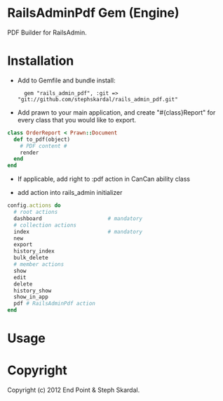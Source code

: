 RailsAdminPdf Gem (Engine)
========

PDF Builder for RailsAdmin.

Installation
========

* Add to Gemfile and bundle install:

        gem "rails_admin_pdf", :git => "git://github.com/stephskardal/rails_admin_pdf.git"

* Add prawn to your main application, and create "#{class}Report" for every class that you would like to export.

```ruby
class OrderReport < Prawn::Document
  def to_pdf(object)
    # PDF content #
    render
  end
end
```

* If applicable, add right to :pdf action in CanCan ability class

* add action into rails_admin initializer

```ruby
config.actions do
  # root actions
  dashboard                     # mandatory
  # collection actions 
  index                         # mandatory
  new
  export
  history_index
  bulk_delete
  # member actions
  show
  edit
  delete
  history_show
  show_in_app
  pdf # RailsAdminPdf action
end
```

Usage
========


Copyright
========

Copyright (c) 2012 End Point & Steph Skardal. 
